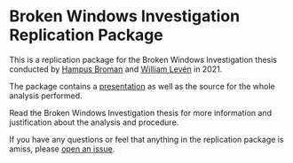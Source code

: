 # Broken Windows Investigation Replication Package

This is a replication package for the Broken Windows Investigation thesis conducted by [Hampus Broman](https://github.com/HBroman) and [William Levén](https://github.com/williamleven) in 2021.

The package contains a [presentation](https://brokenwindowsinvestigation.github.io/Analysis/index.html) as well as the source for the whole analysis performed.

Read the Broken Windows Investigation thesis for more information and justification about the analysis and procedure.

If you have any questions or feel that anything in the replication package is amiss, please [open an issue](https://github.com/BrokenWindowsInvestigation/Analysis/issues).